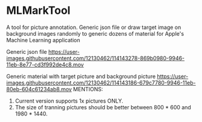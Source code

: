 # MLMarkTool
A tool for picture annotation. Generic json file or draw target image on background images randomly to generic dozens of material for Apple's Machine Learning application


Generic json file
https://user-images.githubusercontent.com/12130462/114143278-869b0980-9946-11eb-8e77-cd3f992de4c8.mov

Generic material with target picture and background picture
https://user-images.githubusercontent.com/12130462/114143186-679c7780-9946-11eb-80eb-604c61234ab8.mov
MENTIONS:
1. Current version supports 1x pictures ONLY.
2. The size of tranning pictures should be better between 800 * 600 and 1980 * 1440.

